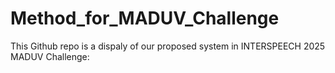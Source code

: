 # Method_for_MADUV_Challenge

This Github repo is a dispaly of our proposed system in INTERSPEECH 2025 MADUV Challenge:
